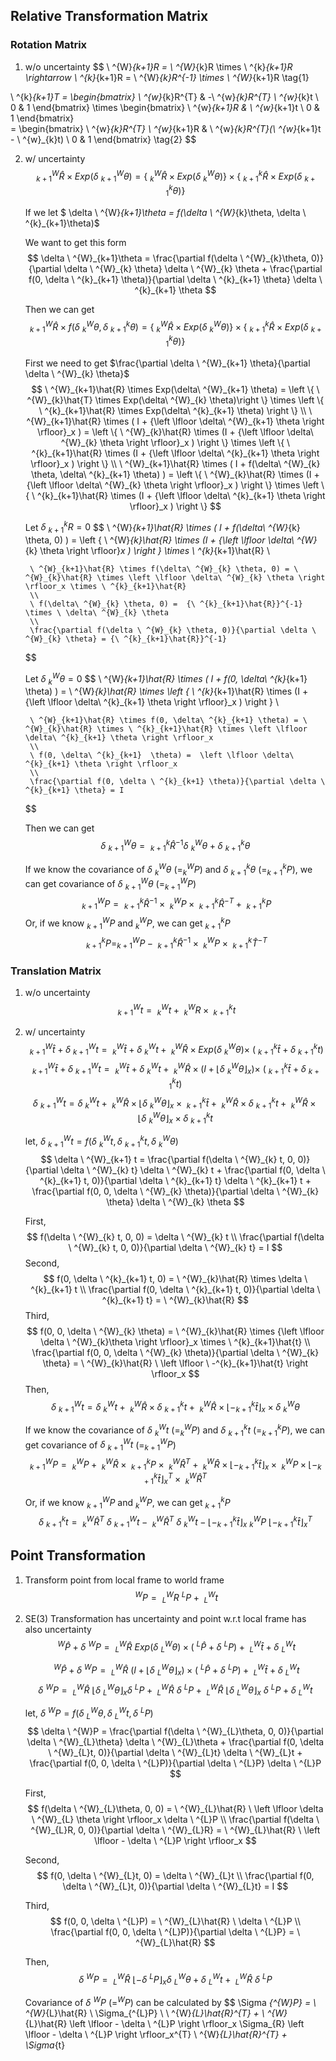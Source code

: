 ## Relative Transformation Matrix

### Rotation Matrix
1. w/o uncertainty
$$ 
    \ ^{W}_{k+1}R = \ ^{W}_{k}R \times  \ ^{k}_{k+1}R \rightarrow \ ^{k}_{k+1}R = \ ^{W}_{k}R^{-1} \times \ ^{W}_{k+1}R
    \tag{1}

$$
$$
    \ ^{k}_{k+1}T = \begin{bmatrix} 
                        \ ^{w}_{k}R^{T} & -\ ^{w}_{k}R^{T} \ ^{w}_{k}t \\
                        0 & 1
                    \end{bmatrix} 
                    \times 
                    \begin{bmatrix} 
                        \ ^{w}_{k+1}R & \ ^{w}_{k+1}t \\
                        0 & 1
                    \end{bmatrix}   
                    =
                    \begin{bmatrix} 
                        \ ^{w}_{k}R^{T} \ ^{w}_{k+1}R & \ ^{w}_{k}R^{T}(\ ^{w}_{k+1}t - \ ^{w}_{k}t) \\
                        0 & 1
                    \end{bmatrix}
    \tag{2}
$$

2. w/ uncertainty
    $$
        \ ^{W}_{k+1}\hat{R} \times Exp(\delta\ ^{W}_{k+1}\theta) = \left \{ \ ^{W}_{k}\hat{R} \times Exp(\delta\ ^{W}_{k}\theta)\right \} \times \left \{ \ ^{k}_{k+1}\hat{R} \times Exp(\delta\ ^{k}_{k+1}\theta) \right \} 
        \tag{7}
    $$

    

    If we let $
        \delta \ ^{W}_{k+1}\theta = f(\delta \ ^{W}_{k}\theta, \delta \ ^{k}_{k+1}\theta)$

    We want to get this form 
    $$
        \delta \ ^{W}_{k+1}\theta = \frac{\partial f(\delta \ ^{W}_{k}\theta, 0)}{\partial \delta \ ^{W}_{k} \theta} \delta \ ^{W}_{k} \theta + \frac{\partial f(0, \delta \ ^{k}_{k+1} \theta)}{\partial \delta \ ^{k}_{k+1} \theta} \delta \ ^{k}_{k+1} \theta
    $$

    Then we can get
    $$
        \ ^{W}_{k+1}\hat{R} \times f(\delta \ ^{W}_{k} \theta, \delta \ ^{k}_{k+1} \theta) = \left \{ \ ^{W}_{k}\hat{R} \times Exp(\delta\ ^{W}_{k} \theta)\right \} \times \left \{ \ ^{k}_{k+1}\hat{R} \times Exp(\delta\ ^{k}_{k+1} \theta) \right \} 
        \tag{9}
    $$

    First we need to get $\frac{\partial \delta \ ^{W}_{k+1} \theta}{\partial \delta \ ^{W}_{k} \theta}$
    $$
        \ ^{W}_{k+1}\hat{R} \times Exp(\delta\ ^{W}_{k+1} \theta) = \left \{ \ ^{W}_{k}\hat{T} \times Exp(\delta\ ^{W}_{k} \theta)\right \} \times \left \{ \ ^{k}_{k+1}\hat{R} \times Exp(\delta\ ^{k}_{k+1} \theta) \right \}
        \\
        \ ^{W}_{k+1}\hat{R} \times ( I + {\left \lfloor \delta\ ^{W}_{k+1} \theta \right \rfloor}_x ) = \left \{ \ ^{W}_{k}\hat{R} \times (I + {\left \lfloor \delta\ ^{W}_{k}  \theta \right \rfloor}_x ) \right \} \times \left \{ \ ^{k}_{k+1}\hat{R} \times (I + {\left \lfloor \delta\ ^{k}_{k+1} \theta \right \rfloor}_x ) \right \}
        \\           
        \ ^{W}_{k+1}\hat{R} \times ( I + f(\delta\ ^{W}_{k} \theta, \delta\ ^{k}_{k+1} \theta) ) = \left \{ \ ^{W}_{k}\hat{R} \times (I + {\left \lfloor \delta\ ^{W}_{k} \theta \right \rfloor}_x ) \right \} \times \left \{ \ ^{k}_{k+1}\hat{R} \times (I + {\left \lfloor \delta\ ^{k}_{k+1} \theta \right \rfloor}_x ) \right \}
    $$

    Let $\delta \ ^{k}_{k+1}R = 0$
    $$
        \ ^{W}_{k+1}\hat{R} \times ( I + f(\delta\ ^{W}_{k} \theta, 0) ) = \left \{ \ ^{W}_{k}\hat{R} \times (I + {\left \lfloor \delta\ ^{W}_{k} \theta \right \rfloor}_x ) \right \} \times \ ^{k}_{k+1}\hat{R}
        \\

        \ ^{W}_{k+1}\hat{R} \times f(\delta\ ^{W}_{k} \theta, 0) = \ ^{W}_{k}\hat{R} \times \left \lfloor \delta\ ^{W}_{k} \theta \right \rfloor_x \times \ ^{k}_{k+1}\hat{R}
        \\
        \ f(\delta\ ^{W}_{k} \theta, 0) =  {\ ^{k}_{k+1}\hat{R}}^{-1} \times \ \delta\ ^{W}_{k} \theta
        \\
        \frac{\partial f(\delta \ ^{W}_{k} \theta, 0)}{\partial \delta \ ^{W}_{k} \theta} = {\ ^{k}_{k+1}\hat{R}}^{-1} 
    $$

    Let $\delta \ ^{W}_{k} \theta = 0$
    $$
        \ ^{W}_{k+1}\hat{R} \times ( I + f(0, \delta\ ^{k}_{k+1} \theta) ) = \ ^{W}_{k}\hat{R} \times \left \{ \ ^{k}_{k+1}\hat{R} \times (I + {\left \lfloor \delta\ ^{k}_{k+1} \theta \right \rfloor}_x ) \right \}
        \\

        \ ^{W}_{k+1}\hat{R} \times f(0, \delta\ ^{k}_{k+1} \theta) = \ ^{W}_{k}\hat{R} \times \ ^{k}_{k+1}\hat{R} \times \left \lfloor \delta\ ^{k}_{k+1} \theta \right \rfloor_x
        \\
        \ f(0, \delta\ ^{k}_{k+1}  \theta) =  \left \lfloor \delta\ ^{k}_{k+1} \theta \right \rfloor_x
        \\
        \frac{\partial f(0, \delta \ ^{k}_{k+1} \theta)}{\partial \delta \ ^{k}_{k+1} \theta} = I
    $$

    Then we can get
    $$
        \delta \ ^{W}_{k+1} \theta = {\ ^{k}_{k+1}\hat{R}}^{-1} \delta \ ^{W}_{k} \theta + \delta \ ^{k}_{k+1} \theta
    $$

    If we know the covariance of $\delta \ ^{W}_{k} \theta$ (=$^{W}_{k}P$) and $\delta \ ^{k}_{k+1} \theta$ (=$^{k}_{k+1}P$), we can get covariance of $\delta \ ^{W}_{k+1} \theta$ (=$^{W}_{k+1}P$)
    $$
        \ ^{W}_{k+1}P = {\ ^{k}_{k+1}\hat{R}}^{-1} \times \ ^{W}_{k}P \times {\ ^{k}_{k+1}\hat{R}}^{-T} + \ ^{k}_{k+1}P
    $$
    Or, if we know $^{W}_{k+1}P$ and $^{W}_{k}P$, we can get $^{k}_{k+1}P$
    $$
        \ ^{k}_{k+1}P = ^{W}_{k+1}P - {\ ^{k}_{k+1}\hat{R}}^{-1} \times \ ^{W}_{k}P \times {\ ^{k}_{k+1}\hat{T}}^{-T}
    $$

### Translation Matrix
1. w/o uncertainty
$$
    \ ^{W}_{k+1}t = \ ^{W}_{k}t + \ ^{W}_{k}R \times \ ^{k}_{k+1}t
$$

2. w/ uncertainty
    $$
        \ ^{W}_{k+1}\hat{t} + \delta \ ^{W}_{k+1}t = \ ^{W}_{k}\hat{t} + \delta \ ^{W}_{k}t + \ ^{W}_{k}\hat{R} \times Exp(\delta \ ^{W}_{k}\theta) \times \ ( \ ^{k}_{k+1}\hat{t} + \delta \ ^{k}_{k+1}t )
    $$ 
    $$
        \ ^{W}_{k+1}\hat{t} + \delta \ ^{W}_{k+1}t = \ ^{W}_{k}\hat{t} + \delta \ ^{W}_{k}t + \ ^{W}_{k}\hat{R} \times ( I + {\left \lfloor \delta \ ^{W}_{k}\theta \right \rfloor}_x ) \times \ ( \ ^{k}_{k+1}\hat{t} + \delta \ ^{k}_{k+1}t )
    $$
    $$
        \delta \ ^{W}_{k+1}t = \delta \ ^{W}_{k}t + \ ^{W}_{k}\hat{R} \times {\left \lfloor \delta \ ^{W}_{k}\theta \right \rfloor}_x \times  \ ^{k}_{k+1}\hat{t} + \ ^{W}_{k}\hat{R} \times \delta \ ^{k}_{k+1}t + \ ^{W}_{k}\hat{R} \times {\left \lfloor \delta \ ^{W}_{k}\theta \right \rfloor}_x \times \delta \ ^{k}_{k+1}t
    $$

    let, $\delta \ ^{W}_{k+1} t = f(\delta \ ^{W}_{k} t, \delta \ ^{k}_{k+1} t, \delta \ ^{W}_{k} \theta)$
    $$
        \delta \ ^{W}_{k+1} t = \frac{\partial f(\delta \ ^{W}_{k} t, 0, 0)}{\partial \delta \ ^{W}_{k} t} \delta \ ^{W}_{k} t + \frac{\partial f(0, \delta \ ^{k}_{k+1} t, 0)}{\partial \delta \ ^{k}_{k+1} t} \delta \ ^{k}_{k+1} t + \frac{\partial f(0, 0, \delta \ ^{W}_{k} \theta)}{\partial \delta \ ^{W}_{k} \theta} \delta \ ^{W}_{k} \theta
    $$

    First,
    $$
        f(\delta \ ^{W}_{k} t, 0, 0) = \delta \ ^{W}_{k} t
        \\
        \frac{\partial f(\delta \ ^{W}_{k} t, 0, 0)}{\partial \delta \ ^{W}_{k} t} = I
    $$
    Second,
    $$
        f(0, \delta \ ^{k}_{k+1} t, 0) = \ ^{W}_{k}\hat{R} \times \delta \ ^{k}_{k+1} t
        \\
        \frac{\partial f(0, \delta \ ^{k}_{k+1} t, 0)}{\partial \delta \ ^{k}_{k+1} t} = \ ^{W}_{k}\hat{R}
    $$
    Third,
    $$
        f(0, 0, \delta \ ^{W}_{k} \theta) = \ ^{W}_{k}\hat{R} \times {\left \lfloor \delta \ ^{W}_{k}\theta \right \rfloor}_x \times \ ^{k}_{k+1}\hat{t}
        \\
        \frac{\partial f(0, 0, \delta \ ^{W}_{k} \theta)}{\partial \delta \ ^{W}_{k} \theta} = \ ^{W}_{k}\hat{R} \ \left \lfloor \ -^{k}_{k+1}\hat{t} \right \rfloor_x
    $$
    Then,
    $$
        \delta \ ^{W}_{k+1} t = \delta \ ^{W}_{k} t + \ ^{W}_{k}\hat{R} \times \delta \ ^{k}_{k+1} t + \ ^{W}_{k}\hat{R} \times {\left \lfloor  -^{k}_{k+1}\hat{t} \right \rfloor}_x \times \delta \ ^{W}_{k} \theta
    $$

    If we know the covariance of $\delta \ ^{W}_{k} t$ (=$^{W}_{k}P$) and $\delta \ ^{k}_{k+1} t$ (=$^{k}_{k+1}P$), we can get covariance of $\delta \ ^{W}_{k+1} t$ (=$^{W}_{k+1}P$)
    $$
        \ ^{W}_{k+1}P = \ ^{W}_{k}P + \ ^{W}_{k}\hat{R} \times \ ^{k}_{k+1}P \times \ ^{W}_{k}\hat{R}^{T} + \ ^{W}_{k}\hat{R} \times {\left \lfloor  -^{k}_{k+1}\hat{t} \right \rfloor}_x \times \ ^{W}_{k}P \times {\left \lfloor  -^{k}_{k+1}\hat{t} \right \rfloor}_x^T \times \ ^{W}_{k}\hat{R}^{T}
    $$

    Or, if we know $^{W}_{k+1}P$ and $^{W}_{k}P$, we can get $^{k}_{k+1}P$
    $$
        \delta \ ^{k}_{k+1}t = \ ^{W}_{k}\hat{R}^{T}  \  \delta \ ^{W}_{k+1}t - \ ^{W}_{k}\hat{R}^{T} \ \delta \ ^{W}_{k}t - \left \lfloor  -^{k}_{k+1}\hat{t} \right \rfloor_x  \ ^{W}_{k}P \ {\left \lfloor  -^{k}_{k+1}\hat{t} \right \rfloor}_x^T
    $$

            
## Point Transformation
1. Transform point from local frame to world frame
    $$
        \ ^{W}P = \ ^{W}_{L}R \ ^{L}P + \ ^{W}_{L}t
    $$
2. SE(3) Transformation has uncertainty and point w.r.t local frame has also uncertainty
    $$
        \ ^{W}\hat{P} + \delta \ ^{W}P = \ ^{W}_{L}\hat{R} \ Exp(\delta \ ^{W}_{L} \theta) \times ( \ ^{L}\hat{P} + \delta \ ^{L}P ) + \ ^{W}_{L}\hat{t} + \delta \ ^{W}_{L}t
    $$

    $$
        \ ^{W}\hat{P} + \delta \ ^{W}P = \ ^{W}_{L}\hat{R} \ (I + {\left \lfloor \delta \ ^{W}_{L} \theta \right \rfloor}_x) \times ( \ ^{L}\hat{P} + \delta \ ^{L}P ) + \ ^{W}_{L}\hat{t} + \delta \ ^{W}_{L}t
    $$
    $$
        \delta \ ^{W}P = \ ^{W}_{L}\hat{R} \ \left \lfloor \delta \ ^{W}_{L} \theta \right \rfloor_x \delta \ ^{L}P + \ ^{W}_{L}\hat{R} \ \delta \ ^{L}P + \ ^{W}_{L}\hat{R} \ \left \lfloor \delta \ ^{W}_{L} \theta \right \rfloor_x \ \delta \ ^{L}P + \delta \ ^{W}_{L}t
    $$

    let, $\delta \ ^{W}P = f(\delta \ ^{W}_{L} \theta, \delta \ ^{W}_{L}t, \delta \ ^{L}P)$
    $$
        \delta \ ^{W}P = \frac{\partial f(\delta \ ^{W}_{L}\theta, 0, 0)}{\partial \delta \ ^{W}_{L}\theta} \delta \ ^{W}_{L}\theta + \frac{\partial f(0, \delta \ ^{W}_{L}t, 0)}{\partial \delta \ ^{W}_{L}t} \delta \ ^{W}_{L}t + \frac{\partial f(0, 0, \delta \ ^{L}P)}{\partial \delta \ ^{L}P} \delta \ ^{L}P
    $$

    First,
    $$
        f(\delta \ ^{W}_{L}\theta, 0, 0) = \ ^{W}_{L}\hat{R} \ \left \lfloor \delta \ ^{W}_{L} \theta \right \rfloor_x \delta \ ^{L}P
        \\
        \frac{\partial f(\delta \ ^{W}_{L}R, 0, 0)}{\partial \delta \ ^{W}_{L}R} = \ ^{W}_{L}\hat{R} \ \left \lfloor - \delta \ ^{L}P \right \rfloor_x
    $$

    Second,
    $$
        f(0, \delta \ ^{W}_{L}t, 0) = \delta \ ^{W}_{L}t
        \\
        \frac{\partial f(0, \delta \ ^{W}_{L}t, 0)}{\partial \delta \ ^{W}_{L}t} = I
    $$

    Third,
    $$
        f(0, 0, \delta \ ^{L}P) = \ ^{W}_{L}\hat{R} \ \delta \ ^{L}P
        \\
        \frac{\partial f(0, 0, \delta \ ^{L}P)}{\partial \delta \ ^{L}P} = \ ^{W}_{L}\hat{R}
    $$

    Then,
    $$
        \delta \ ^{W}P = \ ^{W}_{L}\hat{R} \ \left \lfloor - \delta \ ^{L}P \right \rfloor_x \delta \ ^{W}_{L}\theta + \delta \ ^{W}_{L}t + \ ^{W}_{L}\hat{R} \ \delta \ ^{L}P
    $$

    Covariance of $\delta \ ^{W}P$ (=$^{W}P$) can be calculated by
    $$
        \Sigma _{^{W}P} = \ ^{W}_{L}\hat{R} \ \Sigma_{^{L}P} \ \ ^{W}_{L}\hat{R}^{T} + \ ^{W}_{L}\hat{R} \left \lfloor - \delta \ ^{L}P \right \rfloor_x \Sigma_{R} \left \lfloor - \delta \ ^{L}P \right \rfloor_x^{T} \ ^{W}_{L}\hat{R}^{T} + \Sigma_{t}


                            
